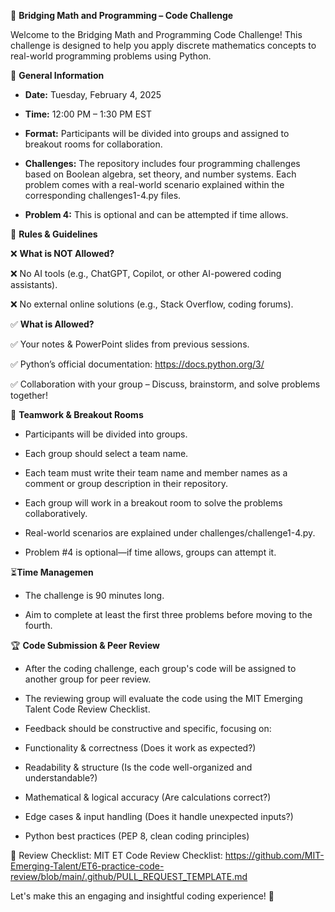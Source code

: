 
🚀 **Bridging Math and Programming – Code Challenge**


Welcome to the Bridging Math and Programming Code Challenge! This challenge is designed to help you apply discrete mathematics concepts to real-world programming problems using Python.


📌 **General Information** 

* **Date:** Tuesday, February 4, 2025

* **Time:** 12:00 PM – 1:30 PM EST

* **Format:** Participants will be divided into groups and assigned to breakout rooms for collaboration.

* **Challenges:** The repository includes four programming challenges based on Boolean algebra, set theory, and number systems. Each problem comes with a real-world scenario explained within the corresponding challenges1-4.py files.
* **Problem 4:** This is optional and can be attempted if time allows.

📜 **Rules & Guidelines** 

❌ **What is NOT Allowed?**

❌ No AI tools (e.g., ChatGPT, Copilot, or other AI-powered coding assistants).

❌ No external online solutions (e.g., Stack Overflow, coding forums).

✅ **What is Allowed?**

✅ Your notes & PowerPoint slides from previous sessions.

✅ Python’s official documentation: https://docs.python.org/3/

✅ Collaboration with your group – Discuss, brainstorm, and solve problems together!

👥 **Teamwork & Breakout Rooms** 

* Participants will be divided into groups.

 * Each group should select a team name.

* Each team must write their team name and member names as a comment or group description in their repository.

* Each group will work in a breakout room to solve the problems collaboratively.

* Real-world scenarios are explained under challenges/challenge1-4.py.

* Problem #4 is optional—if time allows, groups can attempt it.

⏳**Time Managemen**

* The challenge is 90 minutes long.

* Aim to complete at least the first three problems before moving to the fourth.

🏆 **Code Submission & Peer Review**

* After the coding challenge, each group's code will be assigned to another group for peer review.

* The reviewing group will evaluate the code using the MIT Emerging Talent Code Review Checklist.

* Feedback should be constructive and specific, focusing on:

* Functionality & correctness (Does it work as expected?)

* Readability & structure (Is the code well-organized and understandable?)

* Mathematical & logical accuracy (Are calculations correct?)

* Edge cases & input handling (Does it handle unexpected inputs?)

* Python best practices (PEP 8, clean coding principles)

🔗 Review Checklist: MIT ET Code Review Checklist: https://github.com/MIT-Emerging-Talent/ET6-practice-code-review/blob/main/.github/PULL_REQUEST_TEMPLATE.md  

Let's make this an engaging and insightful coding experience! 🚀
